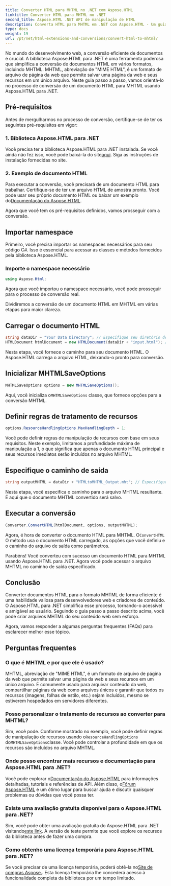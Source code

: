 ```yaml
---
title: Converter HTML para MHTML no .NET com Aspose.HTML
linktitle: Converter HTML para MHTML no .NET
second_title: Aspose.HTML .NET API de manipulação de HTML
description: Converta HTML para MHTML em .NET com Aspose.HTML - Um guia passo a passo para arquivamento eficiente de conteúdo web. Aprenda a usar Aspose.HTML para .NET para criar arquivos MHTML.
type: docs
weight: 19
url: /pt/net/html-extensions-and-conversions/convert-html-to-mhtml/
---
```


No mundo do desenvolvimento web, a conversão eficiente de documentos é crucial. A biblioteca Aspose.HTML para .NET é uma ferramenta poderosa que simplifica a conversão de documentos HTML em vários formatos, incluindo MHTML. MHTML, abreviação de "MIME HTML", é um formato de arquivo de página da web que permite salvar uma página da web e seus recursos em um único arquivo. Neste guia passo a passo, vamos orientá-lo no processo de conversão de um documento HTML para MHTML usando Aspose.HTML para .NET.

## Pré-requisitos

Antes de mergulharmos no processo de conversão, certifique-se de ter os seguintes pré-requisitos em vigor:

### 1. Biblioteca Aspose.HTML para .NET

 Você precisa ter a biblioteca Aspose.HTML para .NET instalada. Se você ainda não fez isso, você pode baixá-la do site[aqui](https://releases.aspose.com/html/net/). Siga as instruções de instalação fornecidas no site.

### 2. Exemplo de documento HTML

Para executar a conversão, você precisará de um documento HTML para trabalhar. Certifique-se de ter um arquivo HTML de amostra pronto. Você pode usar seu próprio documento HTML ou baixar um exemplo do[Documentação do Aspose.HTML](https://reference.aspose.com/html/net/).

Agora que você tem os pré-requisitos definidos, vamos prosseguir com a conversão.

## Importar namespace

Primeiro, você precisa importar os namespaces necessários para seu código C#. Isso é essencial para acessar as classes e métodos fornecidos pela biblioteca Aspose.HTML.

### Importe o namespace necessário

```csharp
using Aspose.Html;
```

Agora que você importou o namespace necessário, você pode prosseguir para o processo de conversão real.

Dividiremos a conversão de um documento HTML em MHTML em várias etapas para maior clareza.

## Carregar o documento HTML

```csharp
string dataDir = "Your Data Directory"; // Especifique seu diretório de dados
HTMLDocument htmlDocument = new HTMLDocument(dataDir + "input.html"); // Carregue o documento HTML
```

Nesta etapa, você fornece o caminho para seu documento HTML. O Aspose.HTML carrega o arquivo HTML, deixando-o pronto para conversão.

## Inicializar MHTMLSaveOptions

```csharp
MHTMLSaveOptions options = new MHTMLSaveOptions();
```

 Aqui, você inicializa o`MHTMLSaveOptions` classe, que fornece opções para a conversão MHTML.

## Definir regras de tratamento de recursos

```csharp
options.ResourceHandlingOptions.MaxHandlingDepth = 1;
```

Você pode definir regras de manipulação de recursos com base em seus requisitos. Neste exemplo, limitamos a profundidade máxima de manipulação a 1, o que significa que apenas o documento HTML principal e seus recursos imediatos serão incluídos no arquivo MHTML.

## Especifique o caminho de saída

```csharp
string outputMHTML = dataDir + "HTMLtoMHTML_Output.mht"; // Especifique o caminho do arquivo de saída
```

Nesta etapa, você especifica o caminho para o arquivo MHTML resultante. É aqui que o documento MHTML convertido será salvo.

## Executar a conversão

```csharp
Converter.ConvertHTML(htmlDocument, options, outputMHTML);
```

 Agora, é hora de converter o documento HTML para MHTML. O`ConvertHTML` O método usa o documento HTML carregado, as opções que você definiu e o caminho do arquivo de saída como parâmetros.

Parabéns! Você converteu com sucesso um documento HTML para MHTML usando Aspose.HTML para .NET. Agora você pode acessar o arquivo MHTML no caminho de saída especificado.

## Conclusão

Converter documentos HTML para o formato MHTML de forma eficiente é uma habilidade valiosa para desenvolvedores web e criadores de conteúdo. O Aspose.HTML para .NET simplifica esse processo, tornando-o acessível e amigável ao usuário. Seguindo o guia passo a passo descrito acima, você pode criar arquivos MHTML do seu conteúdo web sem esforço.

Agora, vamos responder a algumas perguntas frequentes (FAQs) para esclarecer melhor esse tópico.

## Perguntas frequentes

### O que é MHTML e por que ele é usado?

MHTML, abreviação de "MIME HTML", é um formato de arquivo de página da web que permite salvar uma página da web e seus recursos em um único arquivo. É comumente usado para arquivar conteúdo da web, compartilhar páginas da web como arquivos únicos e garantir que todos os recursos (imagens, folhas de estilo, etc.) sejam incluídos, mesmo se estiverem hospedados em servidores diferentes.

### Posso personalizar o tratamento de recursos ao converter para MHTML?

 Sim, você pode. Conforme mostrado no exemplo, você pode definir regras de manipulação de recursos usando o`ResourceHandlingOptions` do`MHTMLSaveOptions`classe. Você pode controlar a profundidade em que os recursos são incluídos no arquivo MHTML.

### Onde posso encontrar mais recursos e documentação para Aspose.HTML para .NET?

 Você pode explorar o[Documentação do Aspose.HTML](https://reference.aspose.com/html/net/) para informações detalhadas, tutoriais e referências de API. Além disso, o[Fórum Aspose.HTML](https://forum.aspose.com/) é um ótimo lugar para buscar ajuda e discutir quaisquer problemas ou dúvidas que você possa ter.

### Existe uma avaliação gratuita disponível para o Aspose.HTML para .NET?

 Sim, você pode obter uma avaliação gratuita do Aspose.HTML para .NET visitando[este link](https://releases.aspose.com/). A versão de teste permite que você explore os recursos da biblioteca antes de fazer uma compra.

### Como obtenho uma licença temporária para Aspose.HTML para .NET?

 Se você precisar de uma licença temporária, poderá obtê-la no[Site de compras Aspose.](https://purchase.aspose.com/temporary-license/). Esta licença temporária lhe concederá acesso à funcionalidade completa da biblioteca por um tempo limitado.


